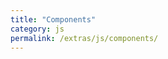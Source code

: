 ```yaml
---
title: "Components"
category: js
permalink: /extras/js/components/
---
```


<script>
document.location = "/extras/js";
</script>